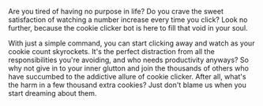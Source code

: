 Are you tired of having no purpose in life? Do you crave the sweet satisfaction of watching a number increase every time you click? Look no further, because the cookie clicker bot is here to fill that void in your soul.

With just a simple command, you can start clicking away and watch as your cookie count skyrockets. It's the perfect distraction from all the responsibilities you're avoiding, and who needs productivity anyways? So why not give in to your inner glutton and join the thousands of others who have succumbed to the addictive allure of cookie clicker. After all, what's the harm in a few thousand extra cookies? Just don't blame us when you start dreaming about them.